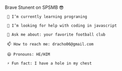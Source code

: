 Brave Stunent on SPSMB 😎

     🌱 I’m currently learning prograning

     🤔 I’m looking for help with coding in javascript

     💬 Ask me about: your favorite football club

     📫 How to reach me: dracho06@gmail.com

     😄 Pronouns: HE/HIM

     ⚡ Fun fact: I have a hole in my chest
